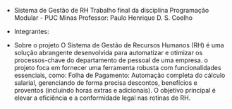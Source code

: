* Sistema de Gestão de RH
Trabalho final da disciplina Programação Modular - PUC
Minas Professor: Paulo Henrique D. S. Coelho

* Integrantes:
 

* Sobre o projeto
O Sistema de Gestão de Recursos Humanos (RH) é uma solução abrangente desenvolvida para automatizar e otimizar os processos-chave do departamento de pessoal de uma empresa.
o projeto foca em fornecer uma ferramenta robusta com funcionalidades essenciais, como:
Folha de Pagamento: Automação completa do cálculo salarial, gerenciando de forma precisa descontos, benefícios e proventos (incluindo horas extras e adicionais).
O objetivo principal é elevar a eficiência e a conformidade legal nas rotinas de RH.

